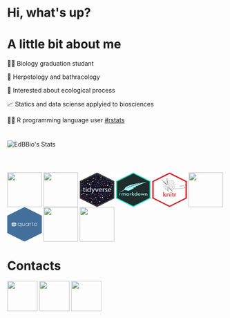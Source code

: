# Hi, what's up?

<!--
**EdBBio/EdBBio** is a ✨ _special_ ✨ repository because its `README.md` (this file) appears on your GitHub profile.
-->

# A little bit about me
🧑‍🎓 Biology graduation studant

🐸 Herpetology and bathracology

🌱 Interested about ecological process

📈 Statics and data sciense applyied to biosciences

👨‍💻 R programming language user [#rstats](https://twitter.com/search?q=%23rstats&src=typeahead_click)

#
![EdBBio's Stats](https://github-readme-stats.vercel.app/api?username=EdBBio&show_icons=true&theme=chartreuse-dark)

#
<div style="display: inline_block"><br>
  <img align="center" height="80" width="80" src="https://cdn.jsdelivr.net/gh/devicons/devicon/icons/r/r-original.svg"/>
  <img align="center" height="80" width="80" src="https://cdn.jsdelivr.net/gh/devicons/devicon/icons/rstudio/rstudio-original.svg">
  <img align="center" height="80" width="80" src="https://github.com/rstudio/hex-stickers/blob/main/SVG/tidyverse.svg">
  <img align="center" height="80" width="80" src="https://github.com/rstudio/hex-stickers/blob/main/SVG/rmarkdown.svg">
  <img align="center" height="80" width="80" src="https://github.com/rstudio/hex-stickers/blob/main/SVG/knitr.svg">
  <img align="center" height="80" width="80" src="https://pbs.twimg.com/media/EVBsvxoX0AEUEsE.png">
  <img align="center" height="80" width="80" src="https://github.com/rstudio/hex-stickers/blob/main/SVG/quarto.svg">
  <img align="center" height="80" width="80" src="https://static-00.iconduck.com/assets.00/github-icon-2048x1988-jzvzcf2t.png">
  <img align="center" height="80" width="80" src="https://upload.wikimedia.org/wikipedia/commons/thumb/e/e7/Opera_GX_Icon.svg/2048px-Opera_GX_Icon.svg.png">
</div>

# Contacts
<div> 
  <a href="https://www.instagram.com/edbbio/" target="_blank"><img align="center" height="70" width="70" src="https://upload.wikimedia.org/wikipedia/commons/thumb/5/58/Instagram-Icon.png/1200px-Instagram-Icon.png" target="_blank"></a>
 <a href="https://twitter.com/Edbbio" target="_blank"><img align="center" height="70" width="70" src="https://png.pngtree.com/png-vector/20221018/ourmid/pngtree-twitter-social-media-round-icon-png-image_6315985.png" target="_blank"></a>
  <a href = "mailto:edson151413@gmail.com"><img align="center" height="70" width="70" src="https://upload.wikimedia.org/wikipedia/commons/thumb/7/7e/Gmail_icon_%282020%29.svg/2560px-Gmail_icon_%282020%29.svg.png" target="_blank"></a>
</div>
